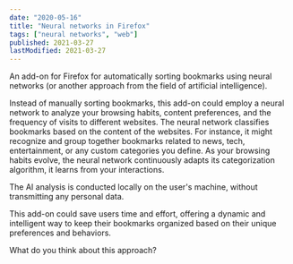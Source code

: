 ```yaml
---
date: "2020-05-16"
title: "Neural networks in Firefox"
tags: ["neural networks", "web"]
published: 2021-03-27
lastModified: 2021-03-27
---
```


An add-on for Firefox for automatically sorting bookmarks using neural networks (or another approach from the field of artificial intelligence).

Instead of manually sorting bookmarks, this add-on could employ a neural network to analyze your browsing habits, content preferences, and the frequency of visits to different websites.
The neural network classifies bookmarks based on the content of the websites. For instance, it might recognize and group together bookmarks related to news, tech, entertainment, or any custom categories you define.
As your browsing habits evolve, the neural network continuously adapts its categorization algorithm, it learns from your interactions.

The AI analysis is conducted locally on the user's machine, without transmitting any personal data.

This add-on could save users time and effort, offering a dynamic and intelligent way to keep their bookmarks organized based on their unique preferences and behaviors.

What do you think about this approach?
